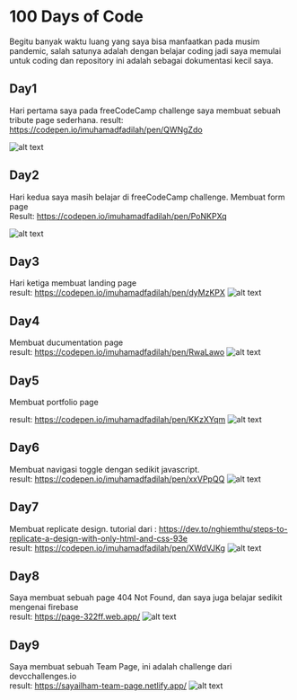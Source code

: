 # 100 Days of Code
Begitu banyak waktu luang yang saya bisa manfaatkan pada musim pandemic, salah satunya adalah dengan belajar coding
jadi saya memulai untuk coding dan repository ini adalah sebagai dokumentasi kecil saya. 

## Day1
Hari pertama saya pada freeCodeCamp challenge saya membuat sebuah tribute page sederhana.
result: https://codepen.io/imuhamadfadilah/pen/QWNgZdo

![alt text](https://github.com/ilhammfadilah/100DaysOfCode/blob/master/image/1.png "day1 challenge")

## Day2
Hari kedua saya masih belajar di freeCodeCamp challenge. Membuat form page
\
Result: https://codepen.io/imuhamadfadilah/pen/PoNKPXq

![alt text](https://github.com/ilhammfadilah/100DaysOfCode/blob/master/image/2.png "day2 challenge")

## Day3
Hari ketiga membuat landing page
\
result: https://codepen.io/imuhamadfadilah/pen/dyMzKPX
![alt text](https://github.com/ilhammfadilah/100DaysOfCode/blob/master/image/3.png "day3 challenge")

## Day4
Membuat ducumentation page
\
result: https://codepen.io/imuhamadfadilah/pen/RwaLawo
![alt text](https://github.com/ilhammfadilah/100DaysOfCode/blob/master/image/4.png "day4 challenge")

## Day5
Membuat portfolio page

result: https://codepen.io/imuhamadfadilah/pen/KKzXYqm
![alt text](https://github.com/ilhammfadilah/100DaysOfCode/blob/master/image/5.png "day5 challenge")

## Day6
Membuat navigasi toggle dengan sedikit javascript.
\
result: https://codepen.io/imuhamadfadilah/pen/xxVPpQQ
![alt text](https://github.com/ilhammfadilah/100DaysOfCode/blob/master/image/6.png "day6 challenge")

## Day7
Membuat replicate design. tutorial dari : https://dev.to/nghiemthu/steps-to-replicate-a-design-with-only-html-and-css-93e
\
result: https://codepen.io/imuhamadfadilah/pen/XWdVJKg
![alt text](https://github.com/ilhammfadilah/100DaysOfCode/blob/master/image/7.png "day7 challenge")

## Day8
Saya membuat sebuah page 404 Not Found, dan saya juga belajar sedikit mengenai firebase
\
result: https://page-322ff.web.app/
![alt text](https://github.com/ilhammfadilah/100DaysOfCode/blob/master/image/8.png "day8 challenge")

## Day9
Saya membuat sebuah Team Page, ini adalah challenge dari devcchallenges.io
\
result: https://sayailham-team-page.netlify.app/
![alt text](https://github.com/ilhammfadilah/100DaysOfCode/blob/master/image/9.png "day9 challenge")
